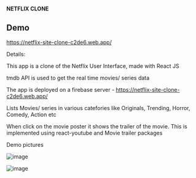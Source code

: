 #### NETFLIX CLONE

## Demo

https://netflix-site-clone-c2de6.web.app/

Details:

This app is a clone of the Netflix User Interface, made with React JS

tmdb API is used to get the real time movies/ series data

The app is deployed on a firebase server - https://netflix-site-clone-c2de6.web.app/

Lists Movies/ series in various catefories like Originals, Trending, Horror, Comedy, Action etc

When click on the movie poster it shows the trailer of the movie. This is implemented using react-youtube and Movie trailer packages

Demo pictures

![image](https://user-images.githubusercontent.com/62788140/169371066-026cf86e-43c3-441e-859e-f16efd747d2b.png)

![image](https://user-images.githubusercontent.com/62788140/169370991-7b034646-c721-4cf2-a4b6-6e8d9b289adf.png)
